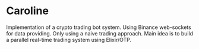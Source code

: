 # Caroline

Implementation of a crypto trading bot system.
Using Binance web-sockets for data providing.
Only using a naive trading approach.
Main idea is to build a parallel real-time trading system using Elixir/OTP.
